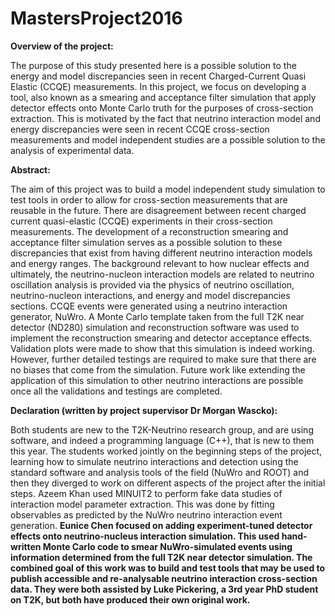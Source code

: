 # MastersProject2016

**Overview of the project:**

The purpose of this study presented here is a possible solution to the energy and model discrepancies seen in recent Charged-Current Quasi Elastic (CCQE) measurements. In this project, we focus on developing a tool, also known as a smearing and acceptance filter simulation that apply detector effects onto Monte Carlo truth for the purposes of cross-section extraction. This is motivated by the fact that neutrino interaction model and energy discrepancies were seen in recent CCQE cross-section measurements and model independent studies are a possible solution to the analysis of experimental data.

**Abstract:**

The aim of this project was to build a model independent study simulation to test tools in order to allow for cross-section measurements that are reusable in the future. There are disagreement between recent charged current quasi-elastic (CCQE) experiments in their cross-section measurements. The development of a reconstruction smearing and acceptance filter simulation serves as a possible solution to these discrepancies that exist from having different neutrino interaction models and energy ranges. The background relevant to how nuclear effects and ultimately, the neutrino-nucleon interaction models are related to neutrino oscillation analysis is provided via the physics of neutrino oscillation, neutrino-nucleon interactions, and energy and model discrepancies sections. CCQE events were generated using a neutrino interaction generator, NuWro. A Monte Carlo template taken from the full T2K near detector (ND280) simulation and reconstruction software was used to implement the reconstruction smearing and detector acceptance effects. Validation plots were made to show that this simulation is indeed working. However, further detailed testings are required to make sure that there are no biases that come from the simulation. Future work like extending the application of this simulation to other neutrino interactions are possible once all the validations and testings are completed.

**Declaration (written by project supervisor Dr Morgan Wascko):**

Both students are new to the T2K-Neutrino research group, and are using software, and indeed a programming language (C++), that is new to them this year.  The students worked jointly on the beginning steps of the project, learning how to simulate neutrino interactions and detection using the standard software and analysis tools of the field (NuWro and ROOT) and then they diverged to work on different aspects of the project after the initial steps. Azeem Khan used MINUIT2 to perform fake data studies of interaction model parameter extraction. This was done by fitting observables as predicted by the NuWro neutrino interaction event generation. **Eunice Chen focused on adding experiment-tuned detector effects onto neutrino-nucleus interaction simulation. This used hand-written Monte Carlo code to smear NuWro-simulated events using information determined from the full T2K near detector simulation. The combined goal of this work was to build and test tools that may be used to publish accessible and re-analysable neutrino interaction cross-section data. They were both assisted by Luke Pickering, a 3rd year PhD student on T2K, but both have produced their own original work.**
